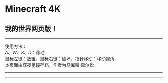 # Minecraft 4K  
## 我的世界网页版！  
---

使用方法：  
$A、W、S、D$：移动  
鼠标左键：放置，鼠标右键：破坏，指针移动：移动视角  
本页面由辉夜星瞳存档，作者为马库斯·佩尔松。  

---

<center><applet code="M" archive="M.jar" width="856" height="480"></center>

<!-- This document saved from http://www.mojang.com/notch/j4k/minecraft4k/ -->

---
